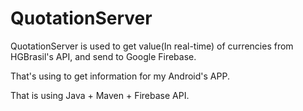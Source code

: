 # QuotationServer
QuotationServer is used to get value(In real-time) of currencies from HGBrasil's API, and send to Google Firebase.

That's using to get information for my Android's APP. 


That is using Java + Maven + Firebase API.
